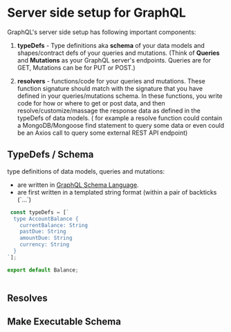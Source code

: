 # Server side setup for GraphQL

GraphQL's server side setup has following important components:

1. **typeDefs** - Type definitions aka **schema** of your data models and shapes/contract defs of your queries and mutations. (Think of **Queries** and **Mutations** as your GraphQL server's endpoints. Queries are for GET, Mutations can be for PUT or POST.)

2. **resolvers** - functions/code for your queries and mutations. These function signature should match with the signature that you have defined in your queries/mutations schema. In these functions, you write code for how or where to get or post data, and then resolve/customize/massage the response data as defined in the typeDefs of data models. ( for example a resolve function could contain a MongoDB/Mongoose find statement to query some data or even could be an Axios call to query some external REST API endpoint)

## TypeDefs / Schema

type definitions of data models, queries and mutations:
 - are written in [GraphQL Schema Language](http://graphql.org/learn/schema/). 
 - are first written in a templated string format (within a pair of backticks (\`...`)
 
```js
 const typeDefs = [`
  type AccountBalance {
    currentBalance: String
    pastDue: String
    amountDue: String
    currency: String
  }
`];

export default Balance;
 
```

## Resolves

## Make Executable Schema
 
 
 


 



